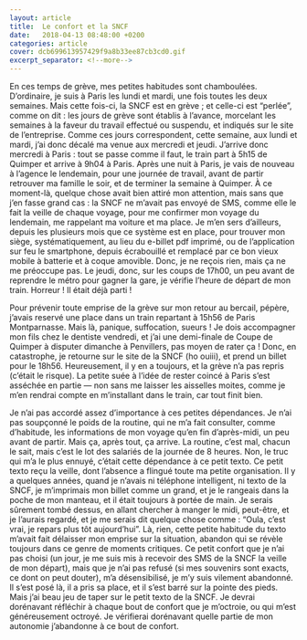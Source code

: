 ```yaml
---
layout: article
title:  Le confort et la SNCF
date:   2018-04-13 08:48:00 +0200
categories: article
cover: dcb699613957429f9a8b33ee87cb3cd0.gif
excerpt_separator: <!--more-->
---
```

En ces temps de grève, mes petites habitudes sont chamboulées. D’ordinaire, je suis à Paris les lundi et mardi, une fois toutes les deux semaines. Mais cette fois-ci, la SNCF est en grève <!--more-->; et celle-ci est “perlée”, comme on dit : les jours de grève sont établis à l’avance, morcelant les semaines à la faveur du travail effectué ou suspendu, et indiqués sur le site de l’entreprise. Comme ces jours correspondent, cette semaine, aux lundi et mardi, j’ai donc décalé ma venue aux mercredi et jeudi. J’arrive donc mercredi à Paris : tout se passe comme il faut, le train part à 5h15 de Quimper et arrive à 9h04 à Paris. Après une nuit à Paris, je vais de nouveau à l’agence le lendemain, pour une journée de travail, avant de partir retrouver ma famille le soir, et de terminer la semaine à Quimper. À ce moment-là, quelque chose avait bien attiré mon attention, mais sans que j’en fasse grand cas : la SNCF ne m’avait pas envoyé de SMS, comme elle le fait la veille de chaque voyage, pour me confirmer mon voyage du lendemain, me rappelant ma voiture et ma place. Je m’en sers d’ailleurs, depuis les plusieurs mois que ce système est en place, pour trouver mon siège, systématiquement, au lieu du e-billet pdf imprimé, ou de l’application sur feu le smartphone, depuis écrabouillé et remplacé par ce bon vieux mobile à batterie et à coque amovible. Donc, je ne reçois rien, mais ça ne me préoccupe pas. Le jeudi, donc, sur les coups de 17h00, un peu avant de reprendre le métro pour gagner la gare, je vérifie l’heure de départ de mon train. Horreur ! Il était déjà parti !

Pour prévenir toute emprise de la grève sur mon retour au bercail, pépère, j’avais reservé une place dans un train repartant à 15h56 de Paris Montparnasse. Mais là, panique, suffocation, sueurs ! Je dois accompagner mon fils chez le dentiste vendredi, et j’ai une demi-finale de Coupe de Quimper à disputer dimanche à Penvillers, pas moyen de rater ça ! Donc, en catastrophe, je retourne sur le site de la SNCF (ho ouiii), et prend un billet pour le 18h56. Heureusement, il y en a toujours, et la grève n’a pas repris (c’était le risque). La petite suée à l’idée de rester coincé à Paris s’est asséchée en partie — non sans me laisser les aisselles moites, comme je m’en rendrai compte en m’installant dans le train, car tout finit bien.

Je n’ai pas accordé assez d’importance à ces petites dépendances. Je n’ai pas soupçonné le poids de la routine, qui ne m’a fait consulter, comme d’habitude, les informations de mon voyage qu’en fin d’après-midi, un peu avant de partir. Mais ça, après tout, ça arrive. La routine, c’est mal, chacun le sait, mais c’est le lot des salariés de la journée de 8 heures. Non, le truc qui m’a le plus ennuyé, c’était cette dépendance à ce petit texto. Ce petit texto reçu la veille, dont l’absence a flingué toute ma petite organisation. Il y a quelques années, quand je n’avais ni téléphone intelligent, ni texto de la SNCF, je m’imprimais mon billet comme un grand, et je le rangeais dans la poche de mon manteau, et il était toujours à portée de main. Je serais sûrement tombé dessus, en allant chercher à manger le midi, peut-être, et je l’aurais regardé, et je me serais dit quelque chose comme : “Oula, c’est vrai, je repars plus tôt aujourd’hui”. Là, rien, cette petite habitude du texto m’avait fait délaisser mon emprise sur la situation, abandon qui se révèle toujours dans ce genre de moments critiques. Ce petit confort que je n’ai pas choisi (un jour, je me suis mis à recevoir des SMS de la SNCF la veille de mon départ), mais que je n’ai pas refusé (si mes souvenirs sont exacts, ce dont on peut douter), m’a désensibilisé, je m’y suis vilement abandonné. Il s’est posé là, il a pris sa place, et il s’est barré sur la pointe des pieds. Mais j’ai beau jeu de taper sur le petit texto de la SNCF. Je devrai dorénavant réfléchir à chaque bout de confort que je m’octroie, ou qui m’est généreusement octroyé. Je vérifierai dorénavant quelle partie de mon autonomie j’abandonne à ce bout de confort.

